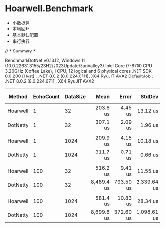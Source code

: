 ﻿# Hoarwell.Benchmark

 - 小数据包
 - 本地回环
 - 基本默认配置
 - 串行执行

// * Summary *

BenchmarkDotNet v0.13.12, Windows 11 (10.0.22631.3155/23H2/2023Update/SunValley3)
Intel Core i7-8700 CPU 3.20GHz (Coffee Lake), 1 CPU, 12 logical and 6 physical cores
.NET SDK 8.0.200
  [Host]     : .NET 8.0.2 (8.0.224.6711), X64 RyuJIT AVX2
  DefaultJob : .NET 8.0.2 (8.0.224.6711), X64 RyuJIT AVX2


| Method   | EchoCount | DataSize | Mean       | Error     | StdDev      | Median     | Ratio | RatioSD | Gen0    | Allocated | Alloc Ratio |
|--------- |---------- |--------- |-----------:|----------:|------------:|-----------:|------:|--------:|--------:|----------:|------------:|
| Hoarwell | 1         | 32       |   203.6 us |   4.45 us |    13.12 us |   206.2 us |  0.64 |    0.09 |       - |     809 B |        0.24 |
| DotNetty | 1         | 32       |   307.1 us |   2.09 us |     1.96 us |   307.0 us |  1.00 |    0.00 |  0.4883 |    3442 B |        1.00 |
|          |           |          |            |           |             |            |       |         |         |           |             |
| Hoarwell | 1         | 1024     |   209.9 us |   4.15 us |    10.18 us |   209.8 us |  0.64 |    0.06 |  0.2441 |    2792 B |        0.52 |
| DotNetty | 1         | 1024     |   311.7 us |   0.71 us |     0.66 us |   311.8 us |  1.00 |    0.00 |  0.4883 |    5391 B |        1.00 |
|          |           |          |            |           |             |            |       |         |         |           |             |
| Hoarwell | 100       | 32       |   516.2 us |   9.41 us |    11.55 us |   517.2 us |  0.07 |    0.03 |  4.8828 |   31656 B |        0.12 |
| DotNetty | 100       | 32       | 8,489.4 us | 793.50 us | 2,339.64 us | 9,695.1 us |  1.00 |    0.00 | 39.0625 |  263864 B |        1.00 |
|          |           |          |            |           |             |            |       |         |         |           |             |
| Hoarwell | 100       | 1024     |   581.4 us |  10.83 us |    28.34 us |   572.4 us |  0.07 |    0.02 | 37.1094 |  231076 B |        0.51 |
| DotNetty | 100       | 1024     | 8,699.8 us | 372.60 us | 1,098.61 us | 8,605.7 us |  1.00 |    0.00 | 70.3125 |  455133 B |        1.00 |
